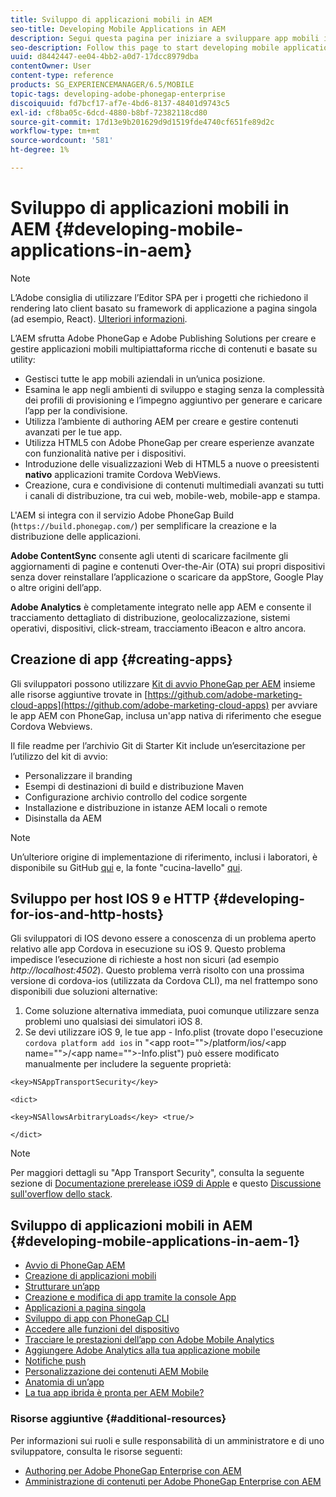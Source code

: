 ```yaml
---
title: Sviluppo di applicazioni mobili in AEM
seo-title: Developing Mobile Applications in AEM
description: Segui questa pagina per iniziare a sviluppare app mobili in AEM utilizzando Adobe PhoneGap Enterprise.
seo-description: Follow this page to start developing mobile application in AEM using Adobe PhoneGap Enterprise.
uuid: d8442447-ee04-4bb2-a0d7-17dcc8979dba
contentOwner: User
content-type: reference
products: SG_EXPERIENCEMANAGER/6.5/MOBILE
topic-tags: developing-adobe-phonegap-enterprise
discoiquuid: fd7bcf17-af7e-4bd6-8137-48401d9743c5
exl-id: cf8ba05c-6dcd-4880-b8bf-72382118cd80
source-git-commit: 17d13e9b201629d9d1519fde4740cf651fe89d2c
workflow-type: tm+mt
source-wordcount: '581'
ht-degree: 1%

---
```


# Sviluppo di applicazioni mobili in AEM {#developing-mobile-applications-in-aem}

>[!NOTE]
>
>L’Adobe consiglia di utilizzare l’Editor SPA per i progetti che richiedono il rendering lato client basato su framework di applicazione a pagina singola (ad esempio, React). [Ulteriori informazioni](/help/sites-developing/spa-overview.md).

L’AEM sfrutta Adobe PhoneGap e Adobe Publishing Solutions per creare e gestire applicazioni mobili multipiattaforma ricche di contenuti e basate su utility:

* Gestisci tutte le app mobili aziendali in un’unica posizione.
* Esamina le app negli ambienti di sviluppo e staging senza la complessità dei profili di provisioning e l’impegno aggiuntivo per generare e caricare l’app per la condivisione.
* Utilizza l’ambiente di authoring AEM per creare e gestire contenuti avanzati per le tue app.
* Utilizza HTML5 con Adobe PhoneGap per creare esperienze avanzate con funzionalità native per i dispositivi.
* Introduzione delle visualizzazioni Web di HTML5 a nuove o preesistenti **nativo** applicazioni tramite Cordova WebViews.
* Creazione, cura e condivisione di contenuti multimediali avanzati su tutti i canali di distribuzione, tra cui web, mobile-web, mobile-app e stampa.

L&#39;AEM si integra con il servizio Adobe PhoneGap Build (`https://build.phonegap.com/`) per semplificare la creazione e la distribuzione delle applicazioni.

**Adobe ContentSync** consente agli utenti di scaricare facilmente gli aggiornamenti di pagine e contenuti Over-the-Air (OTA) sui propri dispositivi senza dover reinstallare l’applicazione o scaricare da appStore, Google Play o altre origini dell’app.

**Adobe Analytics** è completamente integrato nelle app AEM e consente il tracciamento dettagliato di distribuzione, geolocalizzazione, sistemi operativi, dispositivi, click-stream, tracciamento iBeacon e altro ancora.

## Creazione di app {#creating-apps}

Gli sviluppatori possono utilizzare [Kit di avvio PhoneGap per AEM](https://github.com/Adobe-Marketing-Cloud/aem-phonegap-starter-kit) insieme alle risorse aggiuntive trovate in [https://github.com/adobe-marketing-cloud-apps](https://github.com/adobe-marketing-cloud-apps) per avviare le app AEM con PhoneGap, inclusa un&#39;app nativa di riferimento che esegue Cordova Webviews.

Il file readme per l’archivio Git di Starter Kit include un’esercitazione per l’utilizzo del kit di avvio:

* Personalizzare il branding
* Esempi di destinazioni di build e distribuzione Maven
* Configurazione archivio controllo del codice sorgente
* Installazione e distribuzione in istanze AEM locali o remote
* Disinstalla da AEM

>[!NOTE]
>
>Un’ulteriore origine di implementazione di riferimento, inclusi i laboratori, è disponibile su GitHub [qui](https://github.com/adobe-marketing-cloud-apps) e, la fonte &quot;cucina-lavello&quot; [qui](https://github.com/blefebvre/aem-phonegap-kitchen-sink).

## Sviluppo per host IOS 9 e HTTP {#developing-for-ios-and-http-hosts}

Gli sviluppatori di IOS devono essere a conoscenza di un problema aperto relativo alle app Cordova in esecuzione su iOS 9. Questo problema impedisce l’esecuzione di richieste a host non sicuri (ad esempio *http://localhost:4502*). Questo problema verrà risolto con una prossima versione di cordova-ios (utilizzata da Cordova CLI), ma nel frattempo sono disponibili due soluzioni alternative:

1. Come soluzione alternativa immediata, puoi comunque utilizzare senza problemi uno qualsiasi dei simulatori iOS 8.
1. Se devi utilizzare iOS 9, le tue app - Info.plist (trovate dopo l&#39;esecuzione `cordova platform add ios` in &quot;&lt;app root=&quot;&quot;>/platform/ios/&lt;app name=&quot;&quot;>/&lt;app name=&quot;&quot;>-Info.plist&quot;) può essere modificato manualmente per includere la seguente proprietà:

```
<key>NSAppTransportSecurity</key>

<dict>

<key>NSAllowsArbitraryLoads</key> <true/>

</dict>
```

>[!NOTE]
>
>Per maggiori dettagli su &quot;App Transport Security&quot;, consulta la seguente sezione di [Documentazione prerelease iOS9 di Apple](https://developer.apple.com/library/prerelease/ios/releasenotes/General/WhatsNewIniOS/Articles/iOS9.html#//apple_ref/doc/uid/TP40016198-SW14) e questo [Discussione sull&#39;overflow dello stack](https://stackoverflow.com/questions/30751053/ios9-ats-what-about-html5-based-apps/).

## Sviluppo di applicazioni mobili in AEM {#developing-mobile-applications-in-aem-1}

* [Avvio di PhoneGap AEM](/help/mobile/starting-aem-phonegap-app.md)
* [Creazione di applicazioni mobili](/help/mobile/building-app-mobile-phonegap.md)
* [Strutturare un’app](/help/mobile/phonegap-structure-an-app.md)
* [Creazione e modifica di app tramite la console App](/help/mobile/phonegap-apps-console.md)
* [Applicazioni a pagina singola](/help/mobile/phonegap-single-page-applications.md)
* [Sviluppo di app con PhoneGap CLI](/help/mobile/phonegap-apps-pg-cli.md)
* [Accedere alle funzioni del dispositivo](/help/mobile/phonegap-access-device-features.md)
* [Tracciare le prestazioni dell’app con Adobe Mobile Analytics](/help/mobile/phonegap-intro-to-app-analytics.md)
* [Aggiungere Adobe Analytics alla tua applicazione mobile](/help/mobile/phonegap-add-analytics-to-apps.md)
* [Notifiche push](/help/mobile/phonegap-push-notifications.md)
* [Personalizzazione dei contenuti AEM Mobile](/help/mobile/phonegap-aem-mobile-content-personalization.md)
* [Anatomia di un’app](/help/mobile/phonegap-apps-arch.md)
* [La tua app ibrida è pronta per AEM Mobile?](/help/mobile/phonegap-adding-content-to-imported-app.md)

### Risorse aggiuntive {#additional-resources}

Per informazioni sui ruoli e sulle responsabilità di un amministratore e di uno sviluppatore, consulta le risorse seguenti:

* [Authoring per Adobe PhoneGap Enterprise con AEM](/help/mobile/phonegap.md)
* [Amministrazione di contenuti per Adobe PhoneGap Enterprise con AEM](/help/mobile/administer-phonegap.md)
